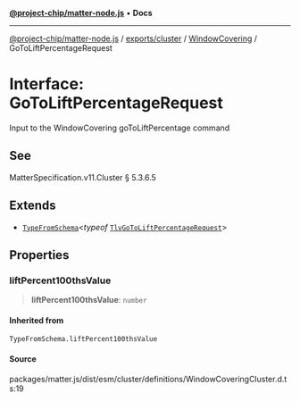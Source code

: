 [**@project-chip/matter-node.js**](../../../../../README.md) • **Docs**

***

[@project-chip/matter-node.js](../../../../../modules.md) / [exports/cluster](../../../README.md) / [WindowCovering](../README.md) / GoToLiftPercentageRequest

# Interface: GoToLiftPercentageRequest

Input to the WindowCovering goToLiftPercentage command

## See

MatterSpecification.v11.Cluster § 5.3.6.5

## Extends

- [`TypeFromSchema`](../../../../tlv/README.md#typefromschemas)\<*typeof* [`TlvGoToLiftPercentageRequest`](../README.md#tlvgotoliftpercentagerequest)\>

## Properties

### liftPercent100thsValue

> **liftPercent100thsValue**: `number`

#### Inherited from

`TypeFromSchema.liftPercent100thsValue`

#### Source

packages/matter.js/dist/esm/cluster/definitions/WindowCoveringCluster.d.ts:19

